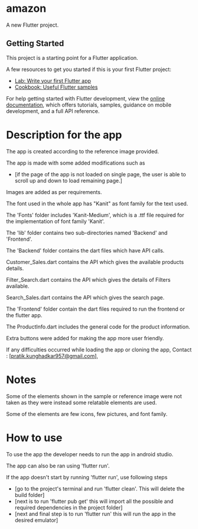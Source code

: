 # amazon

A new Flutter project.

## Getting Started

This project is a starting point for a Flutter application.

A few resources to get you started if this is your first Flutter project:

- [Lab: Write your first Flutter app](https://docs.flutter.dev/get-started/codelab)
- [Cookbook: Useful Flutter samples](https://docs.flutter.dev/cookbook)

For help getting started with Flutter development, view the
[online documentation](https://docs.flutter.dev/), which offers tutorials,
samples, guidance on mobile development, and a full API reference.


# Description for the app

The app is created according to the reference image provided.

The app is made with some added modifications such as
- [if the page of the app is not loaded on single page,
  the user is able to scroll up and down to load remaining page.]

Images are added as per requirements.

The font used in the whole app has "Kanit" as font family for the text used.

The 'Fonts' folder includes 'Kanit-Medium', which is a .ttf file required for the implementation of font family 'Kanit'.

The 'lib' folder contains two sub-directories named 'Backend' and 'Frontend'.

The 'Backend' folder contains the dart files which have API calls.

Customer_Sales.dart contains the API which gives the available products details.

Filter_Search.dart contains the API which gives the details of Filters available.

Search_Sales.dart contains the API which gives the search page.

The 'Frontend' folder contain the dart files required to run the frontend or the flutter app.

The ProductInfo.dart includes the general code for the product information.

Extra buttons were added for making the app more user friendly.

If any difficulties occurred while loading the app or cloning the app,
Contact : [pratik.kunghadkar957@gmail.com],

# Notes

Some of the elements shown in the sample or reference image were not taken as they were instead
some relatable elements are used.

Some of the elements are few icons, few pictures, and font family.


# How to use

To use the app the developer needs to run the app in android studio.

The app can also be ran using 'flutter run'.

If the app doesn't start by running 'flutter run', use following steps
- [go to the project's terminal and run 'flutter clean'. This will delete the build folder]
- [next is to run 'flutter pub get' this will import all the possible and required dependencies in the project folder]
- [next and final step is to run 'flutter run' this will run the app in the desired emulator]

